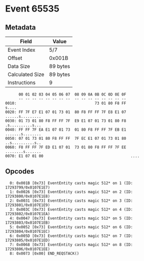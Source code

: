 # Event 65535

## Metadata

| Field           | Value    |
|-----------------|----------|
| Event Index     | 5/7      |
| Offset          | 0x001B   |
| Data Size       | 89 bytes |
| Calculated Size | 89 bytes |
| Instructions    | 9        |

```
      00 01 02 03 04 05 06 07  08 09 0A 0B 0C 0D 0E 0F
      -- -- -- -- -- -- -- --  -- -- -- -- -- -- -- --
0010:                                   73 01 80 F8 FF             s....
0020: FF 7F E7 E1 07 01 73 01  80 F8 FF FF 7F E8 E1 07  ......s.........
0030: 01 73 01 80 F8 FF FF 7F  E9 E1 07 01 73 01 80 F8  .s..........s...
0040: FF FF 7F EA E1 07 01 73  01 80 F8 FF FF 7F EB E1  .......s........
0050: 07 01 73 01 80 F8 FF FF  7F EC E1 07 01 73 01 80  ..s..........s..
0060: F8 FF FF 7F ED E1 07 01  73 01 80 F8 FF FF 7F EE  ........s.......
0070: E1 07 01 00                                       ....            
```

## Opcodes

```
  0: 0x001B [0x73] EventEntity casts magic 512* on 1 (ID: 17293799/0x0107E1E7)
  1: 0x0026 [0x73] EventEntity casts magic 512* on 2 (ID: 17293800/0x0107E1E8)
  2: 0x0031 [0x73] EventEntity casts magic 512* on 3 (ID: 17293801/0x0107E1E9)
  3: 0x003C [0x73] EventEntity casts magic 512* on 4 (ID: 17293802/0x0107E1EA)
  4: 0x0047 [0x73] EventEntity casts magic 512* on 5 (ID: 17293803/0x0107E1EB)
  5: 0x0052 [0x73] EventEntity casts magic 512* on 6 (ID: 17293804/0x0107E1EC)
  6: 0x005D [0x73] EventEntity casts magic 512* on 7 (ID: 17293805/0x0107E1ED)
  7: 0x0068 [0x73] EventEntity casts magic 512* on 8 (ID: 17293806/0x0107E1EE)
  8: 0x0073 [0x00] END_REQSTACK()
```
